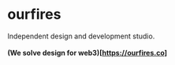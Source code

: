 # ourfires

Independent design and development studio.<br/><br/>
**(We solve design for web3)[https://ourfires.co]**
<br/>
<br/>
